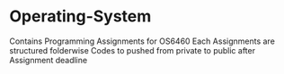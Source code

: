 # Operating-System
Contains Programming Assignments for OS6460
Each Assignments are structured folderwise
Codes to pushed from private to public after Assignment deadline
